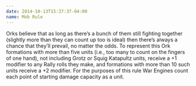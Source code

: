 ```yaml
---
date: 2014-10-13T15:37:37-04:00
name: Mob Rule
---
```

<p>Orks believe that as long as there&rsquo;s a bunch of them still fighting together (slightly more than they can count up too is ideal) then there&rsquo;s always a chance that they&rsquo;ll prevail, no matter the odds. To represent this Ork formations with more than five units (i.e., too many to count on the fingers of one hand), not including Grotz or Squig Katapultz units, receive a +1 modifier to any Rally rolls they make, and formations with more than 10 such units receive a +2 modifier. For the purposes of this rule War Engines count each point of starting damage capacity as a unit.</p>